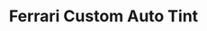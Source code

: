 ---
title: "Ferrari Custom Auto Tint"
url: /albuquerque/ferrari-custom-auto-tint/
shop: car repair
---